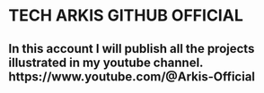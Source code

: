<h1> TECH ARKIS GITHUB OFFICIAL</h1>

<h2> 
  <strong> 
    In this account I will publish all the projects illustrated in my youtube channel. <br>
    https://www.youtube.com/@Arkis-Official
  </strong>
</h2>
